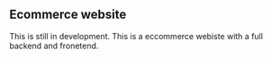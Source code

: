 ## Ecommerce website
This is still in development.
This is a eccommerce webiste with a full backend and fronetend.



